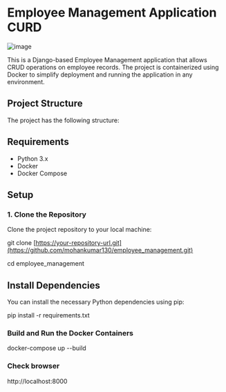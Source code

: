 # Employee Management Application CURD

![image](https://github.com/user-attachments/assets/80fd6cf5-e2f8-4f26-bd30-16bc1daaa04a)


This is a Django-based Employee Management application that allows CRUD operations on employee records. The project is containerized using Docker to simplify deployment and running the application in any environment.

## Project Structure

The project has the following structure:

## Requirements

- Python 3.x
- Docker
- Docker Compose

## Setup

### 1. Clone the Repository

Clone the project repository to your local machine:

git clone [https://your-repository-url.git](https://github.com/mohankumar130/employee_management.git)

cd employee_management

## Install Dependencies
You can install the necessary Python dependencies using pip:

pip install -r requirements.txt

### Build and Run the Docker Containers
docker-compose up --build

### Check browser
http://localhost:8000
